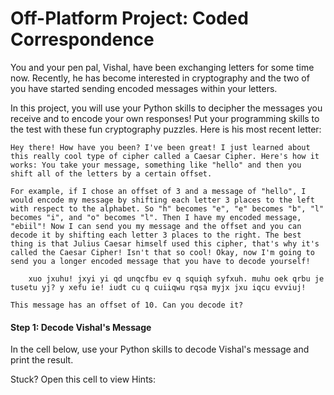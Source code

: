 # Off-Platform Project: Coded Correspondence

You and your pen pal, Vishal, have been exchanging letters for some time now. Recently, he has become interested in cryptography and the two of you have started sending encoded messages within your letters.

In this project, you will use your Python skills to decipher the messages you receive and to encode your own responses! Put your programming skills to the test with these fun cryptography puzzles. Here is his most recent letter:

    Hey there! How have you been? I've been great! I just learned about this really cool type of cipher called a Caesar Cipher. Here's how it works: You take your message, something like "hello" and then you shift all of the letters by a certain offset. 

    For example, if I chose an offset of 3 and a message of "hello", I would encode my message by shifting each letter 3 places to the left with respect to the alphabet. So "h" becomes "e", "e" becomes "b", "l" becomes "i", and "o" becomes "l". Then I have my encoded message, "ebiil"! Now I can send you my message and the offset and you can decode it by shifting each letter 3 places to the right. The best thing is that Julius Caesar himself used this cipher, that's why it's called the Caesar Cipher! Isn't that so cool! Okay, now I'm going to send you a longer encoded message that you have to decode yourself!
    
        xuo jxuhu! jxyi yi qd unqcfbu ev q squiqh syfxuh. muhu oek qrbu je tusetu yj? y xefu ie! iudt cu q cuiiqwu rqsa myjx jxu iqcu evviuj!
    
    This message has an offset of 10. Can you decode it?
    

#### Step 1: Decode Vishal's Message
In the cell below, use your Python skills to decode Vishal's message and print the result.

Stuck? Open this cell to view Hints: 

<span hidden>
You can account for shifts that go past the end of the alphabet using the modulus operator, but I'll let you figure out how!

Watch out for spaces and punctuation! Your code should only shift characters that are in the alphabet.

You'll want to find a way to represent the letters of the alphabet as numbers, where `a = 0`, `b = 1`, etc. Remember, the characters of a string can be accessed with integer indices.
</span>


```python
message = "xuo jxuhu! jxyi yi qd unqcfbu ev q squiqh syfxuh. muhu oek qrbu je tusetu yj? y xefu ie! iudt cu q cuiiqwu rqsa myjx jxu iqcu evviuj!"
offset = 10

# Function for decryption
def ceasar_decode(message, offset):
    # Stores the letters of the alphabet
    letters = 'abcdefghijklmnopqrstuvwxyz'
    # Empty string variable to catch the deciphered text
    cipher = ''
    
    # Loop through the characters of the encrypted message
    for i in message:
        # checks if each character of the encrypted message matches a character in letters  
        if i in letters:
            # Deciphers each character of the encrypted message and adds each deciphered character to the cipher variable
            cipher += letters[(letters.index(i) + offset)%(len(letters))]
        # Adds characters in the encrypted message that are not characters in the letters variable 
        else:
            cipher += i
    # Returns the deciphered message
    return cipher

# Calls the decrypt function with variables message and shift as arguments and stores the output to the variable decrypted
decrypted = ceasar_decode(message, offset)        

# Prints decrypted message 
print(f"Decrypted message is: {decrypted}")

```

    Enter encrypted message to decrypt: xuo jxuhu! jxyi yi qd unqcfbu ev q squiqh syfxuh. muhu oek qrbu je tusetu yj? y xefu ie! iudt cu q cuiiqwu rqsa myjx jxu iqcu evviuj!
    Enter the shift value: 10
    Decrypted message is: hey there! this is an example of a caesar cipher. were you able to decode it? i hope so! send me a message back with the same offset!


#### Step 2: Send Vishal a Coded Message
Great job! Now send Vishal back a message using the same offset. Your message can be anything you want! Remember, encoding happens in opposite direction of decoding.


```python
message = "playing with ciphers is pretty fun!"
offset = 10
letters = 'abcdefghijklmnopqrstuvwxyz'

def ceasar_encode(message, offset):
    cipher = ''
    
    for i in message:
        if i in letters:
            cipher += letters[(letters.index(i) + offset)%(len(letters))]
        else:
            cipher += i
    return cipher
    
encoded = ceasar_encode(message, offset)
print(f"Encrypted message is: {encoded}")
```

    Encrypted message is: zvkisxq gsdr mszrobc sc zboddi pex!


#### Step 3: Make functions for decoding and coding 

Vishal sent over another reply, this time with two coded messages!
    
    You're getting the hang of this! Okay here are two more messages, the first one is coded just like before with an offset of ten, and it contains a hint for decoding the second message!

    First message:
    
        jxu evviuj veh jxu iusedt cuiiqwu yi vekhjuud.
        
    Second message:
    
        bqdradyuzs ygxfubxq omqemd oubtqde fa oapq kagd yqeemsqe ue qhqz yadq eqogdq!
    
Decode both of these messages. 

If you haven't already, define two functions `caesar_decode(message, offset)` and `caesar_encode(message, offset)` that can be used to quickly decode and encode messages given any offset.


```python
first_message = "jxu evviuj veh jxu iusedt cuiiqwu yi vekhjuud."
offset = 10

decrypted1 = ceasar_decode(first_message, offset)

print(f"First message decoded: {decrypted1}")
```

    First message decoded: the offset for the second message is fourteen.
    Second message decoded: performing multiple caesar ciphers to code your messages is even more secure!



```python
second_message = "bqdradyuzs ygxfubxq omqemd oubtqde fa oapq kagd yqeemsqe ue qhqz yadq eqogdq!"
offset2 = 14

decrypted2 = ceasar_decode(second_message, offset2)

print(f"Second message decoded: {decrypted2}")
```

    Second message decoded: performing multiple caesar ciphers to code your messages is even more secure!


#### Step 4: Solving a Caesar Cipher without knowing the shift value

Awesome work! While you were working to decode his last two messages, Vishal sent over another letter! He's really been bitten by the crypto-bug. Read it and see what interesting task he has lined up for you this time.

    Hello again friend! I knew you would love the Caesar Cipher, it's a cool, simple way to encrypt messages. Did you know that back in Caesar's time, it was considered a very secure way of communication and it took a lot of effort to crack if you were unaware of the value of the shift? That's all changed with computers! Now we can brute force these kinds of ciphers very quickly, as I'm sure you can imagine.
            
    To test your cryptography skills, this next coded message is going to be harder than the last couple to crack. It's still going to be coded with a Caesar Cipher but this time I'm not going to tell you the value of the shift. You'll have to brute force it yourself.
            
    Here's the coded message:
            
        vhfinmxkl atox kxgwxkxw tee hy maxlx hew vbiaxkl hulhexmx. px'ee atox mh kxteer lmxi ni hnk ztfx by px ptgm mh dxxi hnk fxlltzxl ltyx.
            
    Good luck!
            
Decode Vishal's most recent message and see what it says!

Stuck? Open this cell to view Hints: 

<span hidden>
Since you don't know the cipher's offset, you'll need to try every possible option until you find the right one. Use a Python statement that will allow you to execute `caesar_decode()` multiple times with different `offset` arguments.
</span>


```python
import string

def encrypt(text, shift):
    encrypted_text = list(range(len(text)))
    alphabet = string.ascii_lowercase # 'abcdefghijklmnopqrstuvwxyz'
    first_half = alphabet[:shift]
    second_half = alphabet[shift:]
    shifted_alphabet = second_half + first_half
    
    for i, letter in enumerate(text.lower()):

        if letter in alphabet:
            original_index = alphabet.index(letter)
            new_letter = shifted_alphabet[original_index]
            encrypted_text[i] = new_letter    
        else:
            encrypted_text[i] = letter

    return "".join(encrypted_text)

def decrypt(text, shift):
    """ when the shift is known """
    decrypted_text = list(range(len(text)))
    alphabet = string.ascii_lowercase
    first_half = alphabet[:shift]
    second_half = alphabet[shift:]
    shifted_alphabet = second_half + first_half
    
    for i, letter in enumerate(text.lower()):

        if letter in alphabet:
            index = shifted_alphabet.index(letter)
            original_letter = alphabet[index]
            decrypted_text[i] = original_letter 
        else:
            decrypted_text[i] = letter

    return "".join(decrypted_text)

def brute_force_decrypt(text):
    """ when the shift is unknown """
    for n in range(26):
        print(f"Using a shift value of {n}")
        print(decrypt(text, n))
        print("\n***\n")
 
e = "vhfinmxkl atox kxgwxkxw tee hy maxlx hew vbiaxkl hulhexmx. px'ee atox mh kxteer lmxi ni hnk ztfx by px ptgm mh dxxi hnk fxlltzxl ltyx."
brute_force_decrypt(e)
```

    Using a shift value of 0
    vhfinmxkl atox kxgwxkxw tee hy maxlx hew vbiaxkl hulhexmx. px'ee atox mh kxteer lmxi ni hnk ztfx by px ptgm mh dxxi hnk fxlltzxl ltyx.
    
    ***
    
    Using a shift value of 1
    ugehmlwjk zsnw jwfvwjwv sdd gx lzwkw gdv uahzwjk gtkgdwlw. ow'dd zsnw lg jwsddq klwh mh gmj ysew ax ow osfl lg cwwh gmj ewkksywk ksxw.
    
    ***
    
    Using a shift value of 2
    tfdglkvij yrmv iveuvivu rcc fw kyvjv fcu tzgyvij fsjfcvkv. nv'cc yrmv kf ivrccp jkvg lg fli xrdv zw nv nrek kf bvvg fli dvjjrxvj jrwv.
    
    ***
    
    Using a shift value of 3
    secfkjuhi xqlu hudtuhut qbb ev jxuiu ebt syfxuhi eriebuju. mu'bb xqlu je huqbbo ijuf kf ekh wqcu yv mu mqdj je auuf ekh cuiiqwui iqvu.
    
    ***
    
    Using a shift value of 4
    rdbejitgh wpkt gtcstgts paa du iwtht das rxewtgh dqhdatit. lt'aa wpkt id gtpaan hite je djg vpbt xu lt lpci id ztte djg bthhpvth hput.
    
    ***
    
    Using a shift value of 5
    qcadihsfg vojs fsbrsfsr ozz ct hvsgs czr qwdvsfg cpgczshs. ks'zz vojs hc fsozzm ghsd id cif uoas wt ks kobh hc yssd cif asggousg gots.
    
    ***
    
    Using a shift value of 6
    pbzchgref unir eraqrerq nyy bs gurfr byq pvcuref bofbyrgr. jr'yy unir gb ernyyl fgrc hc bhe tnzr vs jr jnag gb xrrc bhe zrffntrf fnsr.
    
    ***
    
    Using a shift value of 7
    oaybgfqde tmhq dqzpqdqp mxx ar ftqeq axp oubtqde aneaxqfq. iq'xx tmhq fa dqmxxk efqb gb agd smyq ur iq imzf fa wqqb agd yqeemsqe emrq.
    
    ***
    
    Using a shift value of 8
    nzxafepcd slgp cpyopcpo lww zq espdp zwo ntaspcd zmdzwpep. hp'ww slgp ez cplwwj depa fa zfc rlxp tq hp hlye ez vppa zfc xpddlrpd dlqp.
    
    ***
    
    Using a shift value of 9
    mywzedobc rkfo boxnobon kvv yp droco yvn mszrobc ylcyvodo. go'vv rkfo dy bokvvi cdoz ez yeb qkwo sp go gkxd dy uooz yeb wocckqoc ckpo.
    
    ***
    
    Using a shift value of 10
    lxvydcnab qjen anwmnanm juu xo cqnbn xum lryqnab xkbxuncn. fn'uu qjen cx anjuuh bcny dy xda pjvn ro fn fjwc cx tnny xda vnbbjpnb bjon.
    
    ***
    
    Using a shift value of 11
    kwuxcbmza pidm zmvlmzml itt wn bpmam wtl kqxpmza wjawtmbm. em'tt pidm bw zmittg abmx cx wcz oium qn em eivb bw smmx wcz umaaioma ainm.
    
    ***
    
    Using a shift value of 12
    jvtwbalyz ohcl yluklylk hss vm aolzl vsk jpwolyz vizvslal. dl'ss ohcl av ylhssf zalw bw vby nhtl pm dl dhua av rllw vby tlzzhnlz zhml.
    
    ***
    
    Using a shift value of 13
    iusvazkxy ngbk xktjkxkj grr ul znkyk urj iovnkxy uhyurkzk. ck'rr ngbk zu xkgrre yzkv av uax mgsk ol ck cgtz zu qkkv uax skyygmky yglk.
    
    ***
    
    Using a shift value of 14
    htruzyjwx mfaj wjsijwji fqq tk ymjxj tqi hnumjwx tgxtqjyj. bj'qq mfaj yt wjfqqd xyju zu tzw lfrj nk bj bfsy yt pjju tzw rjxxfljx xfkj.
    
    ***
    
    Using a shift value of 15
    gsqtyxivw lezi virhivih epp sj xliwi sph gmtlivw sfwspixi. ai'pp lezi xs vieppc wxit yt syv keqi mj ai aerx xs oiit syv qiwwekiw weji.
    
    ***
    
    Using a shift value of 16
    frpsxwhuv kdyh uhqghuhg doo ri wkhvh rog flskhuv revrohwh. zh'oo kdyh wr uhdoob vwhs xs rxu jdph li zh zdqw wr nhhs rxu phvvdjhv vdih.
    
    ***
    
    Using a shift value of 17
    eqorwvgtu jcxg tgpfgtgf cnn qh vjgug qnf ekrjgtu qduqngvg. yg'nn jcxg vq tgcnna uvgr wr qwt icog kh yg ycpv vq mggr qwt oguucigu uchg.
    
    ***
    
    Using a shift value of 18
    dpnqvufst ibwf sfoefsfe bmm pg uiftf pme djqifst pctpmfuf. xf'mm ibwf up sfbmmz tufq vq pvs hbnf jg xf xbou up lffq pvs nfttbhft tbgf.
    
    ***
    
    Using a shift value of 19
    computers have rendered all of these old ciphers obsolete. we'll have to really step up our game if we want to keep our messages safe.
    
    ***
    
    Using a shift value of 20
    bnlotsdqr gzud qdmcdqdc zkk ne sgdrd nkc bhogdqr narnkdsd. vd'kk gzud sn qdzkkx rsdo to ntq fzld he vd vzms sn jddo ntq ldrrzfdr rzed.
    
    ***
    
    Using a shift value of 21
    amknsrcpq fytc pclbcpcb yjj md rfcqc mjb agnfcpq mzqmjcrc. uc'jj fytc rm pcyjjw qrcn sn msp eykc gd uc uylr rm iccn msp kcqqyecq qydc.
    
    ***
    
    Using a shift value of 22
    zljmrqbop exsb obkaboba xii lc qebpb lia zfmebop lyplibqb. tb'ii exsb ql obxiiv pqbm rm lro dxjb fc tb txkq ql hbbm lro jbppxdbp pxcb.
    
    ***
    
    Using a shift value of 23
    ykilqpano dwra najzanaz whh kb pdaoa khz yeldano kxokhapa. sa'hh dwra pk nawhhu opal ql kqn cwia eb sa swjp pk gaal kqn iaoowcao owba.
    
    ***
    
    Using a shift value of 24
    xjhkpozmn cvqz mziyzmzy vgg ja ocznz jgy xdkczmn jwnjgzoz. rz'gg cvqz oj mzvggt nozk pk jpm bvhz da rz rvio oj fzzk jpm hznnvbzn nvaz.
    
    ***
    
    Using a shift value of 25
    wigjonylm bupy lyhxylyx uff iz nbymy ifx wcjbylm ivmifyny. qy'ff bupy ni lyuffs mnyj oj iol augy cz qy quhn ni eyyj iol gymmuaym muzy.
    
    ***
    


#### Step 5: The Vigenère Cipher

Great work! While you were working on the brute force cracking of the cipher, Vishal sent over another letter. That guy is a letter machine!

    Salutations! As you can see, technology has made brute forcing simple ciphers like the Caesar Cipher extremely easy, and us crypto-enthusiasts have had to get more creative and use more complicated ciphers. This next cipher I'm going to teach you is the Vigenère Cipher, invented by an Italian cryptologist named Giovan Battista Bellaso (cool name eh?) in the 16th century, but named after another cryptologist from the 16th century, Blaise de Vigenère.
            
    The Vigenère Cipher is a polyalphabetic substitution cipher, as opposed to the Caesar Cipher which was a monoalphabetic substitution cipher. What this means is that opposed to having a single shift that is applied to every letter, the Vigenère Cipher has a different shift for each individual letter. The value of the shift for each letter is determined by a given keyword.
           
    Consider the message:
           
        barry is the spy

    If we want to code this message, first we choose a keyword. For this example, we'll use the keyword
           
        dog
               
    Now we repeat the keyword over and over to generate a keyword phrase that is the same length as the message we want to code. So if we want to code the message "barry is the spy" our keyword phrase is "dogdo gd ogd ogd". Now we are ready to start coding our message. We shift each letter of our message by the place value of the corresponding letter in the keyword phrase, assuming that "a" has a place value of 0, "b" has a place value of 1, and so forth.

                  message:    b  a  r  r  y    i  s    t  h  e    s  p  y
                
           keyword phrase:    d  o  g  d  o    g  d    o  g  d    o  g  d
                 
    resulting place value:    24 12 11 14 10   2  15   5  1  1    4  9  21
      
    So we shift "b", which has an index of 1, by the index of "d", which is 3. This gives us an place value of 24, which is "y". Remember to loop back around when we reach either end of the alphabet! Then continue the trend: we shift "a" by the place value of "o", 14, and get "m", we shift "r" by the place value of "g", 15, and get "l", shift the next "r" by 4 places and get "o", and so forth. Once we complete all the shifts we end up with our coded message:
            
        ymlok cp fbb ejv
                
    As you can imagine, this is a lot harder to crack without knowing the keyword! So now comes the hard part. I'll give you a message and the keyword, and you'll see if you can figure out how to crack it! Ready? Okay here's my message:
            
        txm srom vkda gl lzlgzr qpdb? fepb ejac! ubr imn tapludwy mhfbz cza ruxzal wg zztcgcexxch!
                
    and the keyword to decode my message is 
            
        friends
                
    Because that's what we are! Good luck friend!
           
And there it is. Vishal has given you quite the assignment this time! Try to decode his message. It may be helpful to create a function that takes two parameters &mdash; the coded message and the keyword &mdash; then work towards a solution from there.

Stuck? Open this cell to view Hints: 

<span hidden>
Like before, you'll only want to shift characters that are in the alphabet. Your keyword phrase should ignore any spaces and punctuation in the original message.

For example, given the message

  ciphers are awesome!

and the keyword

  cat

the keyword phrase would be:

  catcatc atc atcatca

and the encoded string would be:

  aiwfeyq ayc adcsvke!
</span>


```python
def decrypt(ciphertext, key):
    alphabet = "abcdefghijklmnopqrstuvwxyz"
    decrypted_text = ""
    key_index = 0

    for char in ciphertext:
        if char.isalpha():
            # Find the position in the alphabet
            char_index = alphabet.find(char.lower())
            # Find the position of the key character
            key_char = key[key_index % len(key)]
            key_char_index = alphabet.find(key_char)
            # Decrypt the character
            decrypted_char = alphabet[(char_index + key_char_index) % len(alphabet)]
            # Append the decrypted character to the decrypted text
            decrypted_text += decrypted_char
            # Only increment key_index if a letter was encrypted/decrypted
            if char.isalpha():
                key_index += 1
        else:
            # If the character is not a letter, add it as it is (preserving spaces)
            decrypted_text += char

    return decrypted_text

# Encrypted message and key
encrypted_message = "txm srom vkda gl lzlgzr qpdb? fepb ejac! ubr imn tapludwy mhfbz cza ruxzal wg zztcgcexxch!"
key = "friends"

# Repeat the key to match the length of the encrypted message
repeated_key = (key * (len(encrypted_message) // len(key))) + key[:len(encrypted_message) % len(key)]

# Decrypt the message using the repeated key
decrypted_message = decrypt(encrypted_message, repeated_key)

print(f"Decrypted message: {decrypted_message}")
```

    Decrypted message: you were able to decode this? nice work! you are becoming quite the expert at crytography!


#### Step 6: Send a message with the  Vigenère Cipher
Great work decoding the message. For your final task, write a function that can encode a message using a given keyword and write out a message to send to Vishal!

*As a bonus, try calling your decoder function on the result of your encryption function. You should get the original message back!*


```python
def vigenere_encrypt(plaintext, key):
    alphabet = "abcdefghijklmnopqrstuvwxyz"
    encrypted_text = ""
    key_index = 0

    for char in plaintext:
        if char.isalpha():
            # Find the position in the alphabet
            char_index = alphabet.find(char.lower())
            # Find the position of the key character
            key_char = key[key_index % len(key)]
            key_char_index = alphabet.find(key_char)
            # Encrypt the character
            encrypted_char = alphabet[(char_index - key_char_index) % len(alphabet)]
            # Append the encrypted character to the encrypted text
            encrypted_text += encrypted_char
            # Only increment key_index if a letter was encrypted/decrypted
            if char.isalpha():
                key_index += 1
        else:
            # If the character is not a letter, add it as it is (preserving spaces or special characters)
            encrypted_text += char

    return encrypted_text

# Plain message and key
plain_message = "this cipher was a difficult one for me"
key = "fun"

# Repeat the key to match the length of the plain message
repeated_key = (key * (len(plain_message) // len(key))) + key[:len(plain_message) % len(key)]

# Encrypt the message using the repeated key
encrypted_message = vigenere_encrypt(plain_message, repeated_key)

print(f"Encrypted message: {encrypted_message}")

def decrypt(ciphertext, key):
    alphabet = "abcdefghijklmnopqrstuvwxyz"
    decrypted_text = ""
    key_index = 0

    for char in ciphertext:
        if char.isalpha():
            # Find the position in the alphabet
            char_index = alphabet.find(char.lower())
            # Find the position of the key character
            key_char = key[key_index % len(key)]
            key_char_index = alphabet.find(key_char)
            # Decrypt the character
            decrypted_char = alphabet[(char_index + key_char_index) % len(alphabet)]
            # Append the decrypted character to the decrypted text
            decrypted_text += decrypted_char
            # Only increment key_index if a letter was encrypted/decrypted
            if char.isalpha():
                key_index += 1
        else:
            # If the character is not a letter, add it as it is (preserving spaces)
            decrypted_text += char

    return decrypted_text

# Encrypted message and key
encrypted_message = "onvn ivknrm cnn g qdlsdihgz bik sjx zz"
key = "fun"

# Repeat the key to match the length of the encrypted message
repeated_key = (key * (len(encrypted_message) // len(key))) + key[:len(encrypted_message) % len(key)]

# Decrypt the message using the repeated key
decrypted_message = decrypt(encrypted_message, repeated_key)

print(f"Decrypted message: {decrypted_message}")
```

    Encrypted message: onvn ivknrm cnn g qdlsdihgz bik sjx zz
    Decrypted message: this cipher was a difficult one for me


#### Conclusion
Over the course of this project you've learned about two different cipher methods and have used your Python skills to code and decode messages. There are all types of other facinating ciphers out there to explore, and Python is the perfect language to implement them with, so go exploring! 
